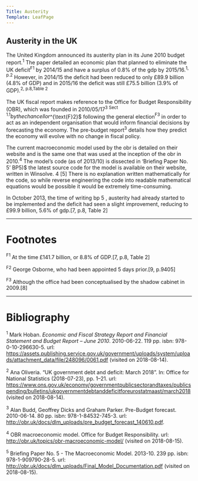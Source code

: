 ```yaml
---
Title: Austerity
Template: LeafPage
---
```


## Austerity in the UK

The United Kingdom announced its austerity plan in its June 2010 budget report.$^1$ The paper detailed an economic plan that planned to eliminate the UK deficit$^{\text{F}1}$ by 2014/15 and have a surplus of 0.8% of the gdp by 2015/16.$^{1\text{, p.2}}$ However, in 2014/15 the deficit had been reduced to only £89.9 billion (4.8% of GDP) and in 2015/16 the deficit was still £75.5 billion (3.9% of GDP).$^{2\text{, p.8,Table 2}}$

The UK fiscal report makes reference to the Office for Budget Responsibility (OBR), which was founded in 2010/05/17$^{3\text{ Sect 1.1}} by the chancellor$^{\text{F}2}$ following the general election$^{\text{F}3}$ in order to act as an independent organisation that would inform financial decisions by forecasting the economy. The pre-budget report$^3$ details how they predict the economy will evolve with no change in fiscal policy.

The current macroeconomic model used by the obr is detailed on their website and is the same one that was used at the inception of the obr in 2010.$^4$ The model’s code (as of 2013/10) is dissected in ‘Briefing Paper No. 5’ BP5)$ the latest source code for the model is available on their website, written in Winsolve. 4 [5] There is no explanation written mathematically for the code, so while reverse engineering the
code into readable mathematical equations would be possible it would be extremely time-consuming.

In October 2013, the time of writing bp 5 , austerity had already started to be implemented and the deficit had seen a slight improvement, reducing to £99.9 billion, 5.6% of gdp.[7, p.8, Table 2]

---
# Footnotes

$^{\text{F}1}$ At the time £141.7 billion, or 8.8% of GDP.[7, p.8, Table 2]

$^{\text{F}2}$ George Osborne, who had been appointed 5 days prior.[9, p.9405]

$^{\text{F}3}$ Although the office had been conceptualised by the shadow cabinet in 2009.[8]

---
# Bibliography

$^1$ Mark Hoban. *Economic and Fiscal Strategy Report and Financial Statement and Budget Report – June 2010*. 2010-06-22. 119 pp. isbn: 978-0-10-296630-5. url: https://assets.publishing.service.gov.uk/government/uploads/system/uploads/attachment_data/file/248096/0061.pdf (visited on 2018-08-14).

$^2$ Ana Oliveria. “UK government debt and deficit: March 2018”. In: Office for National Statistics (2018-07-23), pp. 1–21. url: https://www.ons.gov.uk/economy/governmentpublicsectorandtaxes/publicspending/bulletins/ukgovernmentdebtanddeficitforeurostatmaast/march2018 (visited on 2018-08-14).

$^3$ Alan Budd, Geoffrey Dicks and Graham Parker. Pre-Budget forecast. 2010-06-14. 80 pp. isbn: 978-1-84532-745-3. url: http://obr.uk/docs/dlm_uploads/pre_budget_forecast_140610.pdf.

$^4$ OBR macroeconomic model. Office for Budget Responsibility. url: http://obr.uk/topics/obr-macroeconomic-model/ (visited on 2018-08-15).

$^5$ Briefing Paper No. 5 - The Macroeconomic Model. 2013-10. 239 pp. isbn: 978-1-909790-28-5. url: http://obr.uk/docs/dlm_uploads/Final_Model_Documentation.pdf (visited on 2018-08-15).
